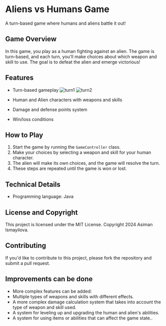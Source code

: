 **Aliens vs Humans Game**
==========================

A turn-based game where humans and aliens battle it out!

**Game Overview**
---------------

In this game, you play as a human fighting against an alien. The game is turn-based, and each turn, you'll make choices about which weapon and skill to use. The goal is to defeat the alien and emerge victorious!

**Features**
------------

* Turn-based gameplay
 ![turn1](https://github.com/hermione06/Human-vs-Alien-Game/assets/143590519/eeb764da-1ecc-4cc6-94c8-f033815ee3db) ![turn2](https://github.com/hermione06/Human-vs-Alien-Game/assets/143590519/d7c7cab8-c1f6-4aed-bfa1-5d6a2e361e9e)

  
* Human and Alien characters with weapons and skills

* Damage and defense points system
* Win/loss conditions

**How to Play**
--------------

1. Start the game by running the `GameController` class.
2. Make your choices by selecting a weapon and skill for your human character.
3. The alien will make its own choices, and the game will resolve the turn.
4. These steps are repeated until the game is won or lost.

**Technical Details**
--------------------

* Programming language: Java

**License and Copyright**
------------------------

This project is licensed under the MIT License. Copyright 2024 Asiman Ismayilova.

**Contributing**
--------------

If you'd like to contribute to this project, please fork the repository and submit a pull request.

**Improvements can be done**
----------------

* More complex features can be added:
* Multiple types of weapons and skills with different effects.
* A more complex damage calculation system that takes into account the type of weapon and skill used.
* A system for leveling up and upgrading the human and alien's abilities.
* A system for using items or abilities that can affect the game state..
